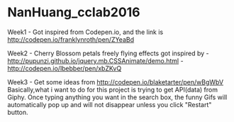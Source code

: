 # NanHuang_cclab2016
Week1 - Got inspired from Codepen.io, and the link is http://codepen.io/franklynroth/pen/ZYeaBd 

Week2 -  Cherry Blossom petals freely flying effects got inspired by 
         - http://pupunzi.github.io/jquery.mb.CSSAnimate/demo.html
         - http://codepen.io/lbebber/pen/xbZKvQ
         
Week3 - Get some ideas from http://codepen.io/blaketarter/pen/wBgWbV
        Basically,what i want to do for this project is trying to get API(data) from Giphy. Once typing anything you want in the search box, the funny Gifs will automatically pop up and will not disappear unless you click "Restart" button. 
